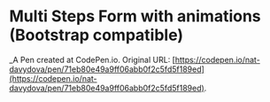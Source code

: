 # Multi Steps Form with animations (Bootstrap compatible)
 _A Pen created at CodePen.io. Original URL: [https://codepen.io/nat-davydova/pen/71eb80e49a9ff06abb0f2c5fd5f189ed](https://codepen.io/nat-davydova/pen/71eb80e49a9ff06abb0f2c5fd5f189ed).

 